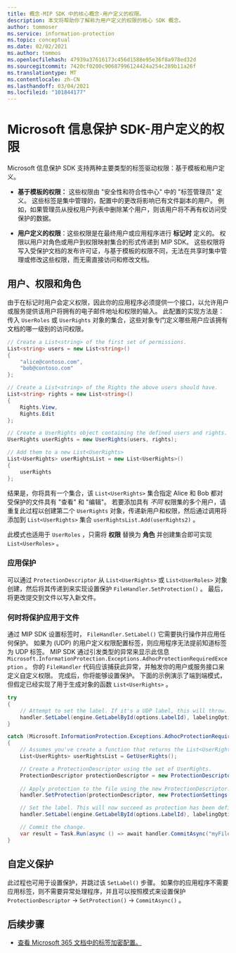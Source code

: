 ```yaml
---
title: 概念-MIP SDK 中的核心概念-用户定义的权限。
description: 本文将帮助你了解称为用户定义的权限的核心 SDK 概念。
author: tommoser
ms.service: information-protection
ms.topic: conceptual
ms.date: 02/02/2021
ms.author: tommos
ms.openlocfilehash: 47939a37616173c456d1588e95e36f8a978ed32d
ms.sourcegitcommit: 7420cf0200c90687996124424a254c289b11a26f
ms.translationtype: MT
ms.contentlocale: zh-CN
ms.lasthandoff: 03/04/2021
ms.locfileid: "101844177"
---
```

# <a name="microsoft-information-protection-sdk---user-defined-permissions"></a>Microsoft 信息保护 SDK-用户定义的权限

Microsoft 信息保护 SDK 支持两种主要类型的标签驱动权限：基于模板和用户定义。

- **基于模板的权限：** 这些权限由 "安全性和符合性中心" 中的 "标签管理员" 定义。 这些标签是集中管理的，配置中的更改将影响已有文件副本的用户。 例如，如果管理员从授权用户列表中删除某个用户，则该用户将不再有权访问受保护的数据。

- **用户定义的权限**：这些权限是在最终用户或应用程序进行 **标记时** 定义的。 权限以用户对角色或用户到权限映射集合的形式传递到 MIP SDK。 这些权限将写入受保护文档的发布许可证，与基于模板的权限不同，无法在共享时集中管理或修改这些权限，而无需直接访问和修改文档。

## <a name="users-rights-and-roles"></a>用户、权限和角色

由于在标记时用户会定义权限，因此你的应用程序必须提供一个接口，以允许用户或服务提供该用户将拥有的电子邮件地址和权限的输入。 此配置的实现方法是：传入 `UserRoles` 或 `UserRights` 对象的集合，这些对象专门定义哪些用户应该拥有文档的哪一级别的访问权限。

```csharp
// Create a List<string> of the first set of permissions. 
List<string> users = new List<string>()
{
    "alice@contoso.com",
    "bob@contoso.com"
};

// Create a List<string> of the Rights the above users should have. 
List<string> rights = new List<string>()
{
    Rights.View,
    Rights.Edit                
};

// Create a UserRights object containing the defined users and rights.
UserRights userRights = new UserRights(users, rights);

// Add them to a new List<UserRights>
List<UserRights> userRightsList = new List<UserRights>()
{
    userRights
};
```

结果是，你将具有一个集合，该 `List<UserRights>` 集合指定 Alice 和 Bob 都对受保护的文件具有 "查看" 和 "编辑"。 若要添加具有 *不同* 权限集的多个用户，请重复此过程以创建第二个 `UserRights` 对象，传递新用户和权限，然后通过调用将添加到 `List<UserRights>` 集合 `userRightsList.Add(userRights2)` 。

此模式也适用于 `UserRoles` ，只需将 **权限** 替换为 **角色** 并创建集合即可实现 `List<UserRoles>` 。

### <a name="apply-protection"></a>应用保护

可以通过 `ProtectionDescriptor` 从 `List<UserRights>` 或 `List<UserRoles>` 对象创建，然后将其传递到来实现设置保护 `FileHandler.SetProtection()` 。 最后，将更改提交到文件以写入新文件。 

### <a name="when-to-apply-protection-to-files"></a>何时将保护应用于文件

通过 MIP SDK 设置标签时， `FileHandler.SetLabel()` 它需要执行操作并应用任何保护。 如果为 (UDP) 的用户定义权限配置标签，则应用程序无法提前知道标签为 UDP 标签。 MIP SDK 通过引发类型的异常来显示此信息 `Microsoft.InformationProtection.Exceptions.AdhocProtectionRequiredException` 。 你的 `FileHandler` 代码应该捕获此异常，并触发你的用户或服务接口来定义自定义权限。 完成后，你将能够设置保护。 下面的示例演示了端到端模式，但假定已经实现了用于生成对象的函数 `List<UserRights>` 。

```csharp
try
{
    // Attempt to set the label. If it's a UDP label, this will throw. 
    handler.SetLabel(engine.GetLabelById(options.LabelId), labelingOptions, new ProtectionSettings());
}

catch (Microsoft.InformationProtection.Exceptions.AdhocProtectionRequiredException)
{
    // Assumes you've create a function that returns the List<UserRights> as previously detailed. 
    List<UserRights> userRightsList = GetUserRights();

    // Create a ProtectionDescriptor using the set of UserRights.
    ProtectionDescriptor protectionDescriptor = new ProtectionDescriptor(userRightsList);
    
    // Apply protection to the file using the new ProtectionDescriptor. 
    handler.SetProtection(protectionDescriptor, new ProtectionSettings());

    // Set the label. This will now succeed as protection has been defined. 
    handler.SetLabel(engine.GetLabelById(options.LabelId), labelingOptions, new ProtectionSettings());

    // Commit the change. 
    var result = Task.Run(async () => await handler.CommitAsync("myFileOutput.xlsx")).Result;
}
```

## <a name="custom-protection"></a>自定义保护

此过程也可用于设置保护，并跳过该 `SetLabel()` 步骤。 如果你的应用程序不需要应用标签，则不需要异常处理程序，并且可以按照模式来设置保护 `ProtectionDescriptor`  ->  `SetProtection()`  ->  `CommitAsync()` 。

## <a name="next-steps"></a>后续步骤

- [查看 Microsoft 365 文档中的标签加密配置。](/microsoft-365/compliance/encryption-sensitivity-labels?view=o365-worldwide#understand-how-the-encryption-works)